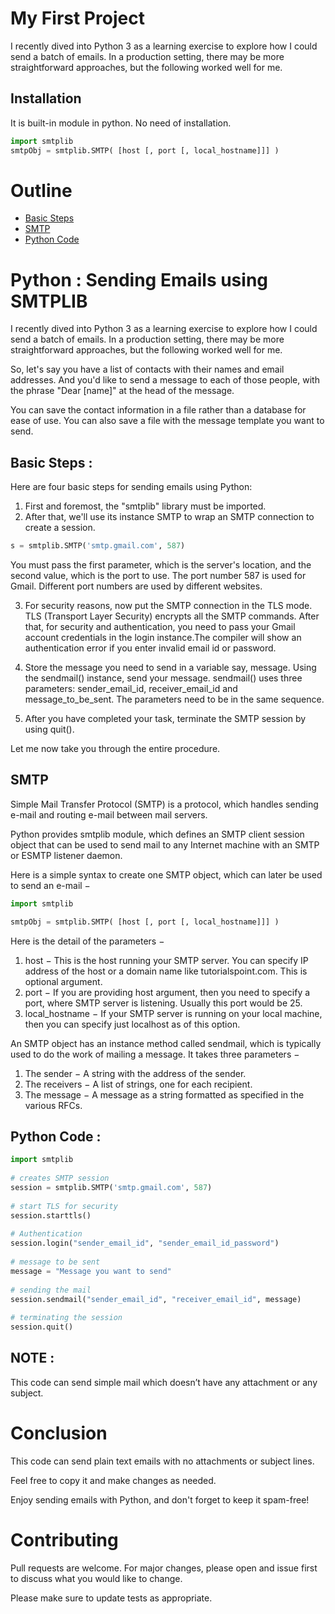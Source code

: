# My First Project
I recently dived into Python 3 as a learning exercise to explore how I could send a batch of emails. In a production setting, there may be more straightforward approaches, but the following worked well for me.

## Installation 
It is built-in module in python. No need of installation.

```python
import smtplib
smtpObj = smtplib.SMTP( [host [, port [, local_hostname]]] )
```
# Outline
* [Basic Steps](#Basic-Steps)
* [SMTP](#SMTP)
* [Python Code](#Python-Code)

# Python : Sending Emails using SMTPLIB
I recently dived into Python 3 as a learning exercise to explore how I could send a batch of emails. In a production setting, there may be more straightforward approaches, but the following worked well for me.

So, let's say you have a list of contacts with their names and email addresses. And you'd like to send a message to each of those people, with the phrase "Dear [name]" at the head of the message.

You can save the contact information in a file rather than a database for ease of use. You can also save a file with the message template you want to send.

## Basic Steps :
Here are four basic steps for sending emails using Python:

1. First and foremost, the "smtplib" library must be imported.
2. After that, we'll use its instance SMTP to wrap an SMTP connection to create a session. 
```python
s = smtplib.SMTP('smtp.gmail.com', 587)
```
You must pass the first parameter, which is the server's location, and the second value, which is the port to use. The port number 587 is used for Gmail. Different port numbers are used by different websites.

3. For security reasons, now put the SMTP connection in the TLS mode. TLS (Transport Layer Security) encrypts all the SMTP commands. After that, for security and authentication, you need to pass your Gmail account credentials in the login instance.The compiler will show an authentication error if you enter invalid email id or password.

4. Store the message you need to send in a variable say, message. Using the sendmail() instance, send your message. sendmail() uses three parameters: sender_email_id, receiver_email_id and message_to_be_sent. The parameters need to be in the same sequence.

5. After you have completed your task, terminate the SMTP session by using quit().
        
Let me now take you through the entire procedure.

## SMTP
Simple Mail Transfer Protocol (SMTP) is a protocol, which handles sending e-mail and routing e-mail between mail servers.

Python provides smtplib module, which defines an SMTP client session object that can be used to send mail to any Internet machine with an SMTP or ESMTP listener daemon.

Here is a simple syntax to create one SMTP object, which can later be used to send an e-mail −

```python
import smtplib

smtpObj = smtplib.SMTP( [host [, port [, local_hostname]]] )
```
Here is the detail of the parameters −

1. host − This is the host running your SMTP server. You can specify IP address of the host or a domain name like tutorialspoint.com. This is optional argument.
2. port − If you are providing host argument, then you need to specify a port, where SMTP server is listening. Usually this port would be 25.
3. local_hostname − If your SMTP server is running on your local machine, then you can specify just localhost as of this option.

An SMTP object has an instance method called sendmail, which is typically used to do the work of mailing a message. It takes three parameters −

1. The sender − A string with the address of the sender.
2. The receivers − A list of strings, one for each recipient.
3. The message − A message as a string formatted as specified in the various RFCs.

## Python Code :
       
```python
import smtplib
  
# creates SMTP session
session = smtplib.SMTP('smtp.gmail.com', 587)
  
# start TLS for security
session.starttls()
  
# Authentication
session.login("sender_email_id", "sender_email_id_password")
  
# message to be sent
message = "Message you want to send"
  
# sending the mail
session.sendmail("sender_email_id", "receiver_email_id", message)
  
# terminating the session
session.quit()
```
## NOTE :
This code can send simple mail which doesn’t have any attachment or any subject.

# Conclusion
This code can send plain text emails with no attachments or subject lines. 

Feel free to copy it and make changes as needed. 

Enjoy sending emails with Python, and don't forget to keep it spam-free!

# Contributing
Pull requests are welcome. For major changes, please open and issue first to discuss what you would like to change.

Please make sure to update tests as appropriate.
